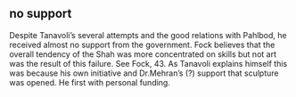 ## no support
Despite Tanavoli’s several attempts and the good relations with Pahlbod, he received almost no support from the government. Fock believes that the overall tendency of the Shah was more concentrated on skills but not art was the result of this failure. See Fock, 43. As Tanavoli explains himself this was because his own initiative and Dr.Mehran’s (?) support that sculpture was opened. He first with personal funding.